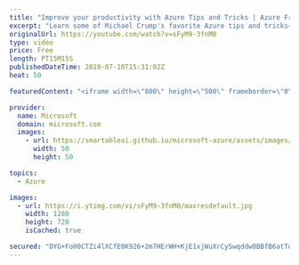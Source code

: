 ```yaml
---
title: "Improve your productivity with Azure Tips and Tricks | Azure Friday"
excerpt: "Learn some of Michael Crump's favorite Azure tips and tricks—some long-standing, and new ones that have recently been added to become more productive with Azure. Watch this video to shave time off your coding tasks. [00:35] Demo Start   Azure Tips and Tricks project https://aka.ms/azfr/553/01  Tip 1:"
originalUrl: https://youtube.com/watch?v=sFyM9-3fnM0
type: video
price: Free
length: PT15M15S
publishedDateTime: 2019-07-10T15:31:02Z
heat: 50

featuredContent: "<iframe width=\"800\" height=\"500\" frameborder=\"0\" src=\"https://www.youtube.com/embed/sFyM9-3fnM0\" allow=\"accelerometer; autoplay; encrypted-media; gyroscope; picture-in-picture\" allowfullscreen></iframe>"

provider:
  name: Microsoft
  domain: microsoft.com
  images:
    - url: https://smartableai.github.io/microsoft-azure/assets/images/organizations/microsoft.com-50x50.jpg
      width: 50
      height: 50

topics:
  - Azure

images:
  - url: https://i.ytimg.com/vi/sFyM9-3fnM0/maxresdefault.jpg
    width: 1280
    height: 720
    isCached: true

secured: "DYG+FoH0CTZi4lXCfE0K926+2m7HErWH+KjE1xjWuXrCy5wqddw0BBfB6atTdHOqIoJqNvH8CAGb0U8uRk8EYBjuZ8RHIaFSnxaTFXpuYAi+po3I+xuEqQfPg9S3uSpriItdzxl+nDTeGKOdj//RmFm5wA3bXCaHZOsHUTj8xWO0rRmQTG3LugNRwCPObCR9EOhry2RfhOR7Wg9MU7lJdC0bASdFdbqA7XeubWHXlsQ+CINgDfVf83n9irfBUUOf5ysogrrtUYsFnchAaQqWo9zzHz9j5T+kgXcyAtn76yJ7NKSSEd1vTj7fpzO14833/pKuG1UuIP1U6dAIu8p/yP5/01YDHwdgM979LyxDxiHTFYylGNDmS0cGV8HEb6CanSRMQdv97XN1dItASrGS5ChOAveeIgTehkjBO+Ww5S8=;kGu96/ki59N535H3QO50UQ=="
---
```


